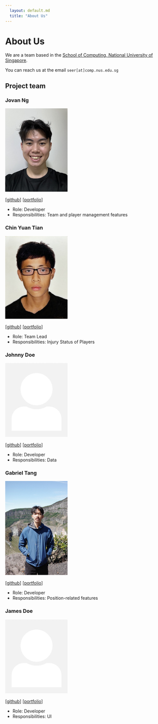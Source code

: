 ```yaml
---
  layout: default.md
  title: "About Us"
---
```


# About Us

We are a team based in the [School of Computing, National University of Singapore](http://www.comp.nus.edu.sg).

You can reach us at the email `seer[at]comp.nus.edu.sg`

## Project team

### Jovan Ng

<img src="images/jovnc.png" width="200px">

[[github](https://github.com/jovnc)]
[[portfolio](team/johndoe.md)]

* Role: Developer
* Responsibilities: Team and player management features

### Chin Yuan Tian

<img src="images/yuanz03.png" width="200px">

[[github](http://github.com/yuanz03)]
[[portfolio](team/johndoe.md)]

* Role: Team Lead
* Responsibilities: Injury Status of Players

### Johnny Doe

<img src="images/johndoe.png" width="200px">

[[github](http://github.com/johndoe)] [[portfolio](team/johndoe.md)]

* Role: Developer
* Responsibilities: Data

### Gabriel Tang

<img src="images/gabriel.png" width="200px">

[[github](http://github.com/gabrieltang515)]
[[portfolio](team/johndoe.md)]

* Role: Developer
* Responsibilities: Position-related features

### James Doe

<img src="images/johndoe.png" width="200px">

[[github](http://github.com/johndoe)]
[[portfolio](team/johndoe.md)]

* Role: Developer
* Responsibilities: UI
